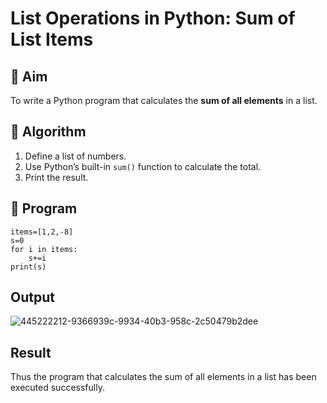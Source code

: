 # List Operations in Python: Sum of List Items

## 🎯 Aim
To write a Python program that calculates the **sum of all elements** in a list.

## 🧠 Algorithm
1. Define a list of numbers.
2. Use Python’s built-in `sum()` function to calculate the total.
3. Print the result.

## 🧾 Program
~~~
items=[1,2,-8]
s=0
for i in items:
    s+=i
print(s)
~~~
## Output
![445222212-9366939c-9934-40b3-958c-2c50479b2dee](https://github.com/user-attachments/assets/fb0ce011-224d-4ecc-8e9c-76b5a678f795)

## Result
Thus the program that calculates the sum of all elements in a list has been executed successfully.
